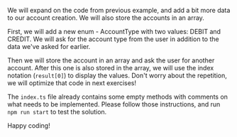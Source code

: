 We will expand on the code from previous example, and add a bit more data to our account creation. We will also
store the accounts in an array.

First, we will add a new enum - AccountType with two values: DEBIT and CREDIT.
We will ask for the account type from the user in addition to the data we've asked for earlier.

Then we will store the account in an array and ask the user for another account. After this one is also stored in the 
array, we will use the index notation (`result[0]`) to display the values. Don't worry about the repetition, we will 
optimize that code in next exercises!

The `index.ts` file already contains some empty methods with comments on what needs to be implemented. Please follow those instructions, 
and run `npm run start` to test the solution.

Happy coding!